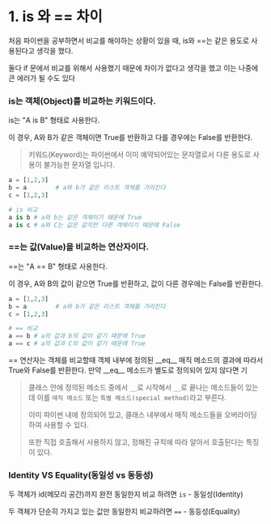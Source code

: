 # 1. is 와 == 차이

처음 파이썬을 공부하면서 비교를 해야하는 상황이 있을 때, is와 ==는 같은 용도로 사용된다고 생각을 했다.&#x20;

둘다 if 문에서 비교를 위해서 사용했기 때문에 차이가 없다고 생각을 했고 이는 나중에 큰 에러가 될 수도 있다

### is는 객체(Object)를 비교하는 키워드이다.&#x20;

is는  "A is B" 형태로 사용한다.&#x20;

이 경우, A와 B가 같은 객체이면 True를 반환하고 다를 경우에는 False를 반환한다.

> 키워드(Keyword)는 파이썬에서 이미 예약되어있는 문자열로서 다른 용도로 사용이 불가능한 문자열 입니다.

```python
a = [1,2,3]
b = a        # a와 b가 같은 리스트 객체를 가리킨다
c = [1,2,3]

# is 비교
a is b # a와 b는 같은 객체이기 때문에 True
a is c # a와 C는 값은 같지만 다른 객체이기 때문에 False
```

### ==는 값(Value)을 비교하는 연산자이다.

\==는 "A == B" 형태로 사용한다.&#x20;

이 경우, A와 B의 값이 같으면 True를 반환하고, 값이 다른 경우에는 False를 반환한다.

```python
a = [1,2,3]
b = a        # a와 b가 같은 리스트 객체를 가리킨다
c = [1,2,3]

# == 비교
a == b # a의 값과 b의 값이 같기 때문에 True
a == c # a의 값과 C의 값이 같기 때문에 True
```

\== 연산자는 객체를 비교할때 객체 내부에 정의된 \_\_eq\_\_ 매직 메소드의 결과에 따라서  True와 False를 반환한다. 만약 \_\_eq\_\_ 메소드가 별도로 정의되어 있지 않다면 기

> 클래스 안에 정의된 메소드 중에서 `__`로 시작해서 `__`로 끝나는 메소드들이 있는데 이를 `매직 메소드` 또는 `특별 메소드(special method)`라고 부른다.&#x20;
>
> 이미 파이썬 내에 정의되어 있고, 클래스 내부에서 매직 메소드들을 오버라이딩 하여 사용할 수 있다.&#x20;
>
> 또한 직접 호출해서 사용하지 않고, 정해진 규칙에 따라 알아서 호출된다는 특징이 있다.

### &#x20;Identity VS Equality(동일성 vs 동등성)&#x20;

두 객체가 id(메모리 공간)까지 완전 동일한지 비교 하려면 `is` - 동일성(Identity)

두 객체가 단순히 가지고 있는 값만 동일한지 비교하려면 `==` -  동등성(Equality)&#x20;
